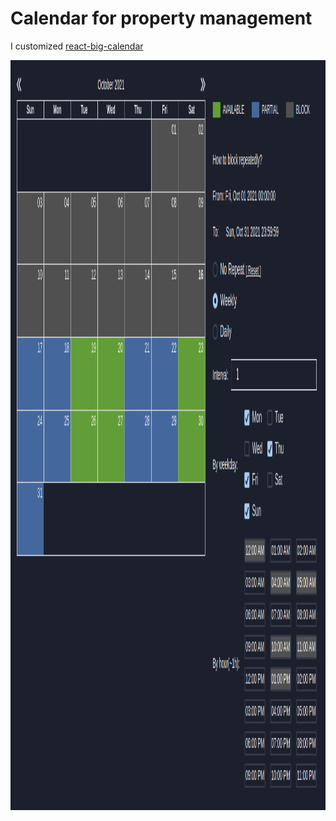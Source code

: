 # Calendar for property management

I customized [react-big-calendar]([https://jquense.github.io/react-big-calendar/])

<img src="./screenshot.png" height="1200px" width="568px">